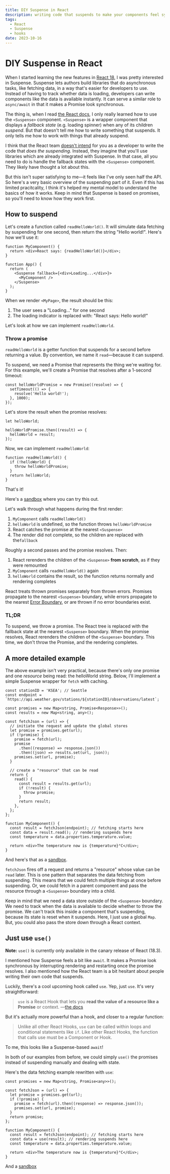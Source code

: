 ```yaml
---
title: DIY Suspense in React
description: writing code that suspends to make your components feel synchronous
tags:
  - React
  - Suspense
  - hooks
date: 2023-10-16
---
```


# DIY Suspense in React

When I started learning the new features in [React 18][react 18], I was pretty interested in Suspense. Suspense lets authors build libraries that do asynchronous tasks, like fetching data, in a way that's easier for developers to use. Instead of having to track whether data is loading, developers can write components like the data is available instantly. It can serve a similar role to `async/await` in that it makes a Promise look synchronous.

The thing is, when I read [the React docs][react suspense docs], I only really learned how to use the `<Suspense>` component. `<Suspense>` is a wrapper component that displays a _fallback state_ (e.g. loading spinner) when any of its children _suspend_. But that doesn't tell me how to write something that suspends. It only tells me how to work with things that already suspend.

I think that the React team [doesn't intend][suspense in data frameworks] for you as a developer to write the code that _does the suspending_. Instead, they imagine that you'll use libraries which are already integrated with Suspense. In that case, all you need to do is handle the fallback states with the `<Suspense>` component. They likely have thought a lot about this.

But this isn't super satisfying to me—it feels like I've only seen half the API. So here's a very basic overview of the suspending part of it. Even if this has limited pracitcality, I think it's helped my mental model to understand the basics of how it works. Keep in mind that Suspense is based on promises, so you'll need to know how they work first.

## How to suspend

Let's create a function called `readHelloWorld()`. It will simulate data fetching by suspending for one second, then return the string "Hello world!". Here's how we'll use it:

```tsx
function MyComponent() {
  return <div>React says: {readHelloWorld()}</div>;
}

function App() {
  return (
    <Suspense fallback={<div>Loading...</div>}>
      <MyComponent />
    </Suspense>
  );
}
```

When we render `<MyPage>`, the result should be this:

1. The user sees a "Loading..." for one second
2. The loading indicator is replaced with: "React says: Hello world!"

Let's look at how we can implement `readHelloWorld`.

### Throw a promise

`readHelloWorld` is a getter function that suspends for a second before returning a value. By convention, we name it `read`—because it can suspend.

To suspend, we need a Promise that represents the thing we're waiting for. For this example, we'll create a Promise that resolves after a 1-second timeout:

```tsx
const helloWorldPromise = new Promise((resolve) => {
  setTimeout(() => {
    resolve('Hello world!');
  }, 1000);
});
```

Let's store the result when the promise resolves:

```tsx
let helloWorld;

helloWorldPromise.then((result) => {
  helloWorld = result;
});
```

Now, we can implement `readHelloWorld`:

```tsx
function readHelloWorld() {
  if (!helloWorld) {
    throw helloWorldPromise;
  }
  return helloWorld;
}
```

That's it!

Here's a [sandbox][simple sandbox] where you can try this out.

Let's walk through what happens during the first render:

1. `MyComponent` calls `readHelloWorld()`
1. `helloWorld` is undefined, so the function throws `helloWorldPromise`
1. React catches the promise at the nearest `<Suspense>`
1. The render did not complete, so the children are replaced with the`fallback`

Roughly a second passes and the promise resolves. Then:

1. React rerenders the children of the `<Suspense>` **from scratch**, as if they were remounted
1. `MyComponent` calls `readHelloWorld()` again
1. `helloWorld` contains the result, so the function returns normally and rendering completes

React treats thrown promises separately from thrown errors. Promises propagate to the nearest `<Suspense>` boundary, while errors propagate to the nearest [Error Boundary][error boundary], or are thrown if no error boundaries exist.

### TL;DR

To suspend, we throw a promise. The React tree is replaced with the fallback state at the nearest `<Suspense>` boundary. When the promise resolves, React rerenders the children of the `<Suspense>` boundary. This time, we don't throw the Promise, and the rendering completes.

## A more detailed example

The above example isn't very practical, because there's only one promise and one _resource_ being read: the helloWorld string. Below, I'll implement a simple Suspense wrapper for `fetch` with caching.

```tsx
const stationID = 'KSEA'; // Seattle
const endpoint = `https://api.weather.gov/stations/${stationID}/observations/latest`;

const promises = new Map<string, Promise<Response>>();
const results = new Map<string, any>();

const fetchJson = (url) => {
  // initiate the request and update the global stores
  let promise = promises.get(url);
  if (!promise) {
    promise = fetch(url);
    promise
      .then((response) => response.json())
      .then((json) => results.set(url, json));
    promises.set(url, promise);
  }

  // create a "resource" that can be read
  return {
    read() {
      const result = results.get(url);
      if (!result) {
        throw promise;
      }
      return result;
    },
  };
};

function MyComponent() {
  const result = fetchJson(endpoint); // fetching starts here
  const data = result.read(); // rendering suspends here
  const temperature = data.properties.temperature.value;

  return <div>The temperature now is {temperature}°C</div>;
}
```

And here's that as a [sandbox][detailed sandbox].

`fetchJson` fires off a request and returns a "resource" whose value can be `read` later. This is one pattern that separates the data fetching from suspending. This means that we could fetch multiple things at once before suspending. Or, we could fetch in a parent component and pass the resource through a `<Suspense>` boundary into a child.

Keep in mind that we need a data store outside of the `<Suspense>` boundary. We need to track when the data is available to decide whether to throw the promise. We can't track this inside a component that's suspending, because its state is reset when it suspends. Here, I just use a global `Map`. But, you could also pass the store down through a React context.

## Just use `use()`

**Note:** `use()` is currently only available in the canary release of React (18.3).

I mentioned how Suspense feels a bit like `await`. It makes a Promise look synchronous by interrupting rendering and restarting once the promise resolves. I also mentioned how the React team is a bit hesitant about people writing their own code that suspends.

Luckily, there's a cool upcoming hook called `use`. Yep, just `use`. It's very straightforward:

> `use` is a React Hook that lets you **read the value of a resource like a Promise** or context.
> —[the docs][use docs]

But it's actually more powerful than a hook, and closer to a regular function:

> Unlike all other React Hooks, `use` can be called within loops and conditional statements like `if`. Like other React Hooks, the function that calls use must be a Component or Hook.

To me, this looks like a Suspense-based `await`!

In both of our examples from before, we could simply `use()` the promises instead of suspending manually and dealing with state.

Here's the data fetching example rewritten with `use`:

```tsx
const promises = new Map<string, Promise<any>>();

const fetchJson = (url) => {
  let promise = promises.get(url);
  if (!promise) {
    promise = fetch(url).then((response) => response.json());
    promises.set(url, promise);
  }
  return promise;
};

function MyComponent() {
  const result = fetchJson(endpoint); // fetching starts here
  const data = use(result); // rendering suspends here
  const temperature = data.properties.temperature.value;

  return <div>The temperature now is {temperature}°C</div>;
}
```

And a [sandbox][use sandbox]

[react 18]: https://react.dev/blog/2022/03/29/react-v18
[react suspense docs]: https://react.dev/reference/react/Suspense
[suspense in data frameworks]: https://react.dev/blog/2022/03/29/react-v18#suspense-in-data-frameworks
[simple sandbox]: https://codesandbox.io/s/simple-suspense-z2xhgv
[detailed sandbox]: https://codesandbox.io/s/simple-data-fetching-2rl9jg
[use sandbox]: https://codesandbox.io/s/use-data-fetching-7f3cvh
[error boundary]: https://react.dev/reference/react/Component#catching-rendering-errors-with-an-error-boundary
[use docs]: https://react.dev/reference/react/use
